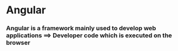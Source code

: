 # Angular

### Angular is a framework mainly used to develop web applications ==> Developer code which is executed on the browser